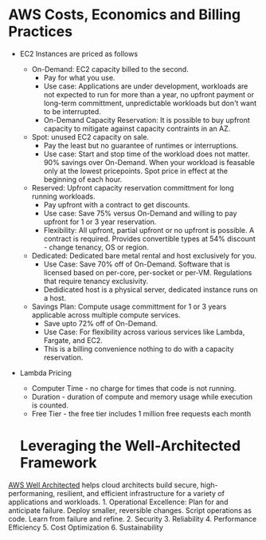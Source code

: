 # AWS Costs, Economics and Billing Practices

* EC2 Instances are priced as follows
    * On-Demand: EC2 capacity billed to the second.
        * Pay for what you use.
        * Use case: Applications are under development, workloads are not expected to run for more than a year, no upfront payment or long-term committment, unpredictable workloads but don't want to be interrupted.
        * On-Demand Capacity Reservation: It is possible to buy upfront capacity to mitigate against capacity contraints in an AZ.
    * Spot: unused EC2 capacity on sale.
        * Pay the least but no guarantee of runtimes or interruptions.
        * Use case: Start and stop time of the workload does not matter. 90% savings over On-Demand. When your workload is feasable only at the lowest pricepoints. Spot price in effect at the beginning of each hour.
    * Reserved: Upfront capacity reservation committment for long running workloads.
        * Pay upfront with a contract to get discounts.
        * Use case: Save 75% versus On-Demand and willing to pay upfront for 1 or 3 year reservation. 
        * Flexibility: All upfront, partial upfront or no upfront is possible. A contract is required. Provides convertible types at 54% discount - change tenancy, OS or region.
    * Dedicated: Dedicated bare metal rental and host exclusively for you.
        * Use Case: Save 70% off of On-Demand. Software that is licensed based on per-core, per-socket or per-VM. Regulations that require tenancy exclusivity.
        * Dedidicated host is a physical server, dedicated instance runs on a host.
    * Savings Plan: Compute usage committment for 1 or 3 years applicable across multiple compute services.
        * Save upto 72% off of On-Demand.
        * Use Case: For flexibility across various services like Lambda, Fargate, and EC2.
        * This is a billing convenience nothing to do with a capacity reservation.
* Lambda Pricing
    * Computer Time - no charge for times that code is not running.
    * Duration - duration of compute and memory usage while execution is counted.
    * Free Tier - the free tier includes 1 million free requests each month
    
    # Leveraging the Well-Architected Framework
[AWS Well Architected](https://aws.amazon.com/architecture/well-architected/?wa-lens-whitepapers.sort-by=item.additionalFields.sortDate&wa-lens-whitepapers.sort-order=desc&wa-guidance-whitepapers.sort-by=item.additionalFields.sortDate&wa-guidance-whitepapers.sort-order=des=) helps cloud architects build secure, high-performaning, resilient, and efficient infrastructure for a variety of applications and workloads.
    1. Operational Excellence: Plan for and anticipate failure. Deploy smaller, reversible changes. Script operations as code. Learn from failure and refine.
    2. Security
    3. Reliability
    4. Performance Efficiency
    5. Cost Optimization
    6. Sustainability